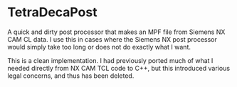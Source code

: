 # TetraDecaPost
A quick and dirty post processor that makes an MPF file from Siemens NX CAM CL data. I use this in cases where the Siemens NX post processor would simply take too long or does not do exactly what I want.

This is a clean implementation. I had previously ported much of what I needed directly from NX CAM TCL code to C++, but this introduced various legal concerns, and thus has been deleted.
